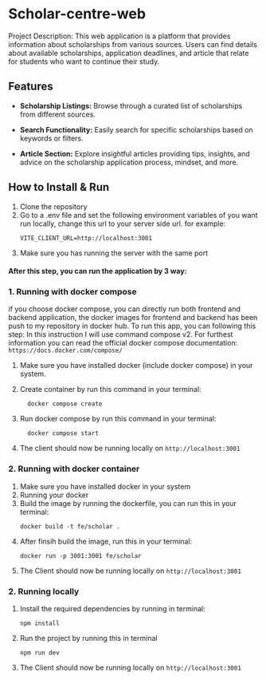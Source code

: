 # Scholar-centre-web
Project Description: This web application is a platform that provides information about scholarships from various sources. Users can find details about available scholarships, application deadlines, and article that relate for students who want to continue their study.

## Features

- **Scholarship Listings:** Browse through a curated list of scholarships from different sources.

- **Search Functionality:** Easily search for specific scholarships based on keywords or filters.

- **Article Section:** Explore insightful articles providing tips, insights, and advice on the scholarship application process, mindset, and more.

## How to Install & Run
1. Clone the repository
2. Go to a .env file and set the following environment variables of you want run locally, change this url to your server side url. for example:
   ```
   VITE_CLIENT_URL=http://localhost:3001
   ```
3. Make sure you has running the server with the same port

#### After this step, you can run the application by 3 way:
### 1. Running with docker compose
if you choose docker compose, you can directly run both frontend and backend application, the docker images for frontend and backend has been push to my repository in docker hub. To run this app, you can following this step:
In this instruction I will use command compose v2. For furthest information you can read the official docker compose documentation: ```https://docs.docker.com/compose/```

1. Make sure you have installed docker (include docker compose) in your system.

2. Create container by run this command in your terminal:
    ```
      docker compose create
      ```
3. Run docker compose by run this command in your terminal:
    ```
      docker compose start
      ```
4. The client should now be running locally on `http://localhost:3001`

### 2. Running with docker container
1. Make sure you have installed docker in your system
2. Running your docker
3. Build the image by running the dockerfile, you can run this in your terminal:
    ```
   docker build -t fe/scholar .
   ```
4. After finsih build the image, run this in your terminal:
    ```
   docker run -p 3001:3001 fe/scholar
   ```
5. The Client should now be running locally on `http://localhost:3001`

### 2. Running locally
1. Install the required dependencies by running in terminal:
   ```
   npm install
   ```

2. Run the project by running this in terminal
   ```
   npm run dev
   ```
3. The Client should now be running locally on `http://localhost:3001`
